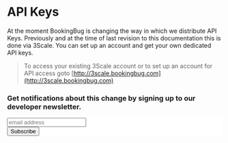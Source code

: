 # API Keys

At the moment BookingBug is changing the way in which we distribute API Keys. Previously and at the time of last revision to this documentation this is done via 3Scale. You can set up an account and get your own dedicated API keys.

> To access your existing 3Scale account or to set up an account for API access goto [http://3scale.bookingbug.com](http://3scale.bookingbug.com)

### Get notifications about this change by signing up to our developer newsletter.

<!-- Begin MailChimp Signup Form -->
<link href="//cdn-images.mailchimp.com/embedcode/slim-10_7.css" rel="stylesheet" type="text/css">
<style type="text/css">
	#mc_embed_signup{background:#fff; clear:left; font:14px Helvetica,Arial,sans-serif; }
	/* Add your own MailChimp form style overrides in your site stylesheet or in this style block.
	   We recommend moving this block and the preceding CSS link to the HEAD of your HTML file. */
</style>
<div id="mc_embed_signup">
<form action="//bookingbug.us1.list-manage.com/subscribe/post?u=2970b49e9f4ceac2d90e14aea&amp;id=b2b113865c" method="post" id="mc-embedded-subscribe-form" name="mc-embedded-subscribe-form" class="validate" target="_blank" novalidate>
    <div id="mc_embed_signup_scroll">
	<input type="email" value="" name="EMAIL" class="email" id="mce-EMAIL" placeholder="email address" required>
    <!-- real people should not fill this in and expect good things - do not remove this or risk form bot signups-->
    <div style="position: absolute; left: -5000px;" aria-hidden="true"><input type="text" name="b_2970b49e9f4ceac2d90e14aea_b2b113865c" tabindex="-1" value=""></div>
    <div class="clear"><input type="submit" value="Subscribe" name="subscribe" id="mc-embedded-subscribe" class="button"></div>
    </div>
</form>
</div>

<!--End mc_embed_signup-->